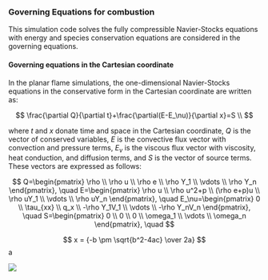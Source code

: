 
### Governing Equations for combustion

This simulation code solves the fully compressible Navier-Stocks equations with energy and species conservation equations are considered in the governing equations.

#### Governing equations in the Cartesian coordinate
In the planar flame simulations, the one-dimensional Navier-Stocks equations in the conservative form in the Cartesian coordinate are written as:

$$
\frac{\partial Q}{\partial t}+\frac{\partial(E-E_\nu)}{\partial x}=S \\
$$

where $t$ and $x$ donate time and space in the Cartesian coordinate, $Q$ is the vector of conserved variables, $E$ is the convective flux vector with convection and pressure terms, $E_\nu$ is the viscous flux vector with viscosity, heat conduction, and diffusion terms, and $S$ is the vector of source terms. These vectors are expressed as follows:

$$
Q=\begin{pmatrix} \rho \\ 
                  \rho u \\ 
                  \rho e \\
                  \rho Y_1 \\ 
                  \vdots \\ 
                  \rho Y_n \end{pmatrix}, \quad
E=\begin{pmatrix} \rho u \\ 
                  \rho u^2+p \\ 
                  (\rho e+p)u \\
                  \rho uY_1 \\ 
                  \vdots \\ 
                  \rho uY_n \end{pmatrix}, \quad
E_\nu=\begin{pmatrix} 0 \\ 
                      \tau_{xx} \\ 
                      q_x \\
                      -\rho Y_1V_1 \\ 
                      \vdots \\ 
                      -\rho Y_nV_n \end{pmatrix}, \quad
S=\begin{pmatrix} 0 \\ 
                  0 \\ 
                  0 \\
                  \omega_1 \\ 
                  \vdots \\ 
                  \omega_n \end{pmatrix}, \quad
$$



$$ x = {-b \pm \sqrt{b^2-4ac} \over 2a} $$
a



<img src="https://latex.codecogs.com/svg.image?\frac{\partial&space;Q}{\partial&space;t}&plus;\frac{\partial&space;E}{\partial&space;x}=0&space;" />

